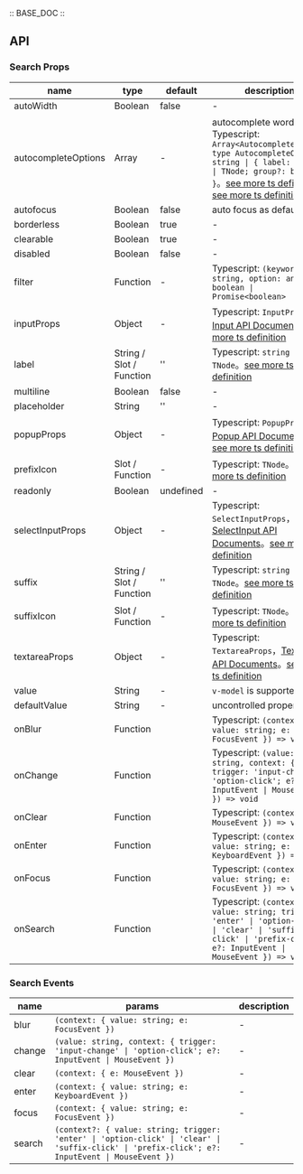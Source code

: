 :: BASE_DOC ::

## API


### Search Props

name | type | default | description | required
-- | -- | -- | -- | --
autoWidth | Boolean | false | \- | N
autocompleteOptions | Array | - | autocomplete words list。Typescript: `Array<AutocompleteOption>` `type AutocompleteOption = string \| { label: string \| TNode; group?: boolean }`。[see more ts definition](https://github.com/Tencent/tdesign-vue/blob/develop/src/common.ts)。[see more ts definition](https://github.com/Tencent/tdesign-vue/tree/develop/src/search/type.ts) | N
autofocus | Boolean | false | auto focus as default | N
borderless | Boolean | true | \- | N
clearable | Boolean | true | \- | N
disabled | Boolean | false | \- | N
filter | Function | - | Typescript: `(keyword: string, option: any) => boolean \| Promise<boolean>` | N
inputProps | Object | - | Typescript: `InputProps`，[Input API Documents](./input?tab=api)。[see more ts definition](https://github.com/Tencent/tdesign-vue/tree/develop/src/search/type.ts) | N
label | String / Slot / Function | '' | Typescript: `string \| TNode`。[see more ts definition](https://github.com/Tencent/tdesign-vue/blob/develop/src/common.ts) | N
multiline | Boolean | false | \- | N
placeholder | String | '' | \- | N
popupProps | Object | - | Typescript: `PopupProps`，[Popup API Documents](./popup?tab=api)。[see more ts definition](https://github.com/Tencent/tdesign-vue/tree/develop/src/search/type.ts) | N
prefixIcon | Slot / Function | - | Typescript: `TNode`。[see more ts definition](https://github.com/Tencent/tdesign-vue/blob/develop/src/common.ts) | N
readonly | Boolean | undefined | \- | N
selectInputProps | Object | - | Typescript: `SelectInputProps`，[SelectInput API Documents](./select-input?tab=api)。[see more ts definition](https://github.com/Tencent/tdesign-vue/tree/develop/src/search/type.ts) | N
suffix | String / Slot / Function | '' | Typescript: `string \| TNode`。[see more ts definition](https://github.com/Tencent/tdesign-vue/blob/develop/src/common.ts) | N
suffixIcon | Slot / Function | - | Typescript: `TNode`。[see more ts definition](https://github.com/Tencent/tdesign-vue/blob/develop/src/common.ts) | N
textareaProps | Object | - | Typescript: `TextareaProps`，[Textarea API Documents](./textarea?tab=api)。[see more ts definition](https://github.com/Tencent/tdesign-vue/tree/develop/src/search/type.ts) | N
value | String | - | `v-model` is supported | N
defaultValue | String | - | uncontrolled property | N
onBlur | Function |  | Typescript: `(context: { value: string; e: FocusEvent }) => void`<br/> | N
onChange | Function |  | Typescript: `(value: string, context: { trigger: 'input-change' \| 'option-click'; e?: InputEvent \| MouseEvent }) => void`<br/> | N
onClear | Function |  | Typescript: `(context: { e: MouseEvent }) => void`<br/> | N
onEnter | Function |  | Typescript: `(context: { value: string; e: KeyboardEvent }) => void`<br/> | N
onFocus | Function |  | Typescript: `(context: { value: string; e: FocusEvent }) => void`<br/> | N
onSearch | Function |  | Typescript: `(context?: { value: string; trigger: 'enter' \| 'option-click' \| 'clear' \| 'suffix-click' \| 'prefix-click'; e?: InputEvent \| MouseEvent }) => void`<br/> | N

### Search Events

name | params | description
-- | -- | --
blur | `(context: { value: string; e: FocusEvent })` | \-
change | `(value: string, context: { trigger: 'input-change' \| 'option-click'; e?: InputEvent \| MouseEvent })` | \-
clear | `(context: { e: MouseEvent })` | \-
enter | `(context: { value: string; e: KeyboardEvent })` | \-
focus | `(context: { value: string; e: FocusEvent })` | \-
search | `(context?: { value: string; trigger: 'enter' \| 'option-click' \| 'clear' \| 'suffix-click' \| 'prefix-click'; e?: InputEvent \| MouseEvent })` | \-
